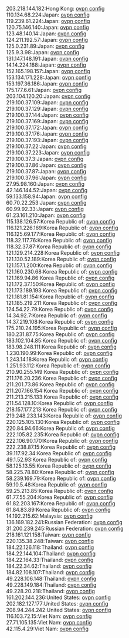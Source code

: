 203.218.144.182:Hong Kong: [ovpn config](vpn/203_218_144_182.ovpn)  
110.134.68.224:Japan: [ovpn config](vpn/110_134_68_224.ovpn)  
119.239.61.224:Japan: [ovpn config](vpn/119_239_61_224.ovpn)  
120.75.146.140:Japan: [ovpn config](vpn/120_75_146_140.ovpn)  
123.48.140.14:Japan: [ovpn config](vpn/123_48_140_14.ovpn)  
124.211.192.57:Japan: [ovpn config](vpn/124_211_192_57.ovpn)  
125.0.231.89:Japan: [ovpn config](vpn/125_0_231_89.ovpn)  
125.9.3.98:Japan: [ovpn config](vpn/125_9_3_98.ovpn)  
131.147.148.191:Japan: [ovpn config](vpn/131_147_148_191.ovpn)  
14.14.224.188:Japan: [ovpn config](vpn/14_14_224_188.ovpn)  
152.165.198.157:Japan: [ovpn config](vpn/152_165_198_157.ovpn)  
153.134.171.228:Japan: [ovpn config](vpn/153_134_171_228.ovpn)  
153.197.36.186:Japan: [ovpn config](vpn/153_197_36_186.ovpn)  
175.177.6.61:Japan: [ovpn config](vpn/175_177_6_61.ovpn)  
203.104.120.20:Japan: [ovpn config](vpn/203_104_120_20.ovpn)  
219.100.37.109:Japan: [ovpn config](vpn/219_100_37_109.ovpn)  
219.100.37.129:Japan: [ovpn config](vpn/219_100_37_129.ovpn)  
219.100.37.144:Japan: [ovpn config](vpn/219_100_37_144.ovpn)  
219.100.37.169:Japan: [ovpn config](vpn/219_100_37_169.ovpn)  
219.100.37.172:Japan: [ovpn config](vpn/219_100_37_172.ovpn)  
219.100.37.176:Japan: [ovpn config](vpn/219_100_37_176.ovpn)  
219.100.37.193:Japan: [ovpn config](vpn/219_100_37_193.ovpn)  
219.100.37.22:Japan: [ovpn config](vpn/219_100_37_22.ovpn)  
219.100.37.223:Japan: [ovpn config](vpn/219_100_37_223.ovpn)  
219.100.37.3:Japan: [ovpn config](vpn/219_100_37_3.ovpn)  
219.100.37.86:Japan: [ovpn config](vpn/219_100_37_86.ovpn)  
219.100.37.87:Japan: [ovpn config](vpn/219_100_37_87.ovpn)  
219.100.37.96:Japan: [ovpn config](vpn/219_100_37_96.ovpn)  
27.95.98.160:Japan: [ovpn config](vpn/27_95_98_160.ovpn)  
42.146.144.52:Japan: [ovpn config](vpn/42_146_144_52.ovpn)  
59.133.158.94:Japan: [ovpn config](vpn/59_133_158_94.ovpn)  
60.70.22.253:Japan: [ovpn config](vpn/60_70_22_253.ovpn)  
60.99.92.33:Japan: [ovpn config](vpn/60_99_92_33.ovpn)  
61.23.161.210:Japan: [ovpn config](vpn/61_23_161_210.ovpn)  
115.138.126.57:Korea Republic of: [ovpn config](vpn/115_138_126_57.ovpn)  
116.121.226.169:Korea Republic of: [ovpn config](vpn/116_121_226_169.ovpn)  
116.125.69.177:Korea Republic of: [ovpn config](vpn/116_125_69_177.ovpn)  
118.32.117.76:Korea Republic of: [ovpn config](vpn/118_32_117_76.ovpn)  
118.32.37.87:Korea Republic of: [ovpn config](vpn/118_32_37_87.ovpn)  
121.129.214.228:Korea Republic of: [ovpn config](vpn/121_129_214_228.ovpn)  
121.130.52.189:Korea Republic of: [ovpn config](vpn/121_130_52_189.ovpn)  
121.157.1.200:Korea Republic of: [ovpn config](vpn/121_157_1_200.ovpn)  
121.160.230.68:Korea Republic of: [ovpn config](vpn/121_160_230_68.ovpn)  
121.169.94.86:Korea Republic of: [ovpn config](vpn/121_169_94_86.ovpn)  
121.172.37.150:Korea Republic of: [ovpn config](vpn/121_172_37_150.ovpn)  
121.173.189.193:Korea Republic of: [ovpn config](vpn/121_173_189_193.ovpn)  
121.181.81.154:Korea Republic of: [ovpn config](vpn/121_181_81_154.ovpn)  
121.185.219.211:Korea Republic of: [ovpn config](vpn/121_185_219_211.ovpn)  
124.54.22.79:Korea Republic of: [ovpn config](vpn/124_54_22_79.ovpn)  
14.34.92.7:Korea Republic of: [ovpn config](vpn/14_34_92_7.ovpn)  
14.37.219.108:Korea Republic of: [ovpn config](vpn/14_37_219_108.ovpn)  
175.210.24.195:Korea Republic of: [ovpn config](vpn/175_210_24_195.ovpn)  
180.231.87.75:Korea Republic of: [ovpn config](vpn/180_231_87_75.ovpn)  
183.102.104.85:Korea Republic of: [ovpn config](vpn/183_102_104_85.ovpn)  
183.98.248.111:Korea Republic of: [ovpn config](vpn/183_98_248_111.ovpn)  
1.230.190.99:Korea Republic of: [ovpn config](vpn/1_230_190_99.ovpn)  
1.243.14.18:Korea Republic of: [ovpn config](vpn/1_243_14_18.ovpn)  
1.251.93.112:Korea Republic of: [ovpn config](vpn/1_251_93_112.ovpn)  
210.90.255.149:Korea Republic of: [ovpn config](vpn/210_90_255_149.ovpn)  
211.176.20.236:Korea Republic of: [ovpn config](vpn/211_176_20_236.ovpn)  
211.201.73.86:Korea Republic of: [ovpn config](vpn/211_201_73_86.ovpn)  
211.207.166.154:Korea Republic of: [ovpn config](vpn/211_207_166_154.ovpn)  
211.213.215.133:Korea Republic of: [ovpn config](vpn/211_213_215_133.ovpn)  
211.54.128.10:Korea Republic of: [ovpn config](vpn/211_54_128_10.ovpn)  
218.157.177.213:Korea Republic of: [ovpn config](vpn/218_157_177_213.ovpn)  
219.248.233.143:Korea Republic of: [ovpn config](vpn/219_248_233_143.ovpn)  
220.125.105.130:Korea Republic of: [ovpn config](vpn/220_125_105_130.ovpn)  
220.84.94.66:Korea Republic of: [ovpn config](vpn/220_84_94_66.ovpn)  
222.105.82.235:Korea Republic of: [ovpn config](vpn/222_105_82_235.ovpn)  
222.106.90.170:Korea Republic of: [ovpn config](vpn/222_106_90_170.ovpn)  
222.238.87.15:Korea Republic of: [ovpn config](vpn/222_238_87_15.ovpn)  
39.117.92.34:Korea Republic of: [ovpn config](vpn/39_117_92_34.ovpn)  
49.1.52.93:Korea Republic of: [ovpn config](vpn/49_1_52_93.ovpn)  
58.125.13.55:Korea Republic of: [ovpn config](vpn/58_125_13_55.ovpn)  
58.225.78.80:Korea Republic of: [ovpn config](vpn/58_225_78_80.ovpn)  
58.239.169.79:Korea Republic of: [ovpn config](vpn/58_239_169_79.ovpn)  
59.10.5.48:Korea Republic of: [ovpn config](vpn/59_10_5_48.ovpn)  
59.25.213.85:Korea Republic of: [ovpn config](vpn/59_25_213_85.ovpn)  
61.77.55.204:Korea Republic of: [ovpn config](vpn/61_77_55_204.ovpn)  
61.82.203.167:Korea Republic of: [ovpn config](vpn/61_82_203_167.ovpn)  
61.84.83.89:Korea Republic of: [ovpn config](vpn/61_84_83_89.ovpn)  
14.192.215.62:Malaysia: [ovpn config](vpn/14_192_215_62.ovpn)  
136.169.182.241:Russian Federation: [ovpn config](vpn/136_169_182_241.ovpn)  
31.200.239.245:Russian Federation: [ovpn config](vpn/31_200_239_245.ovpn)  
218.161.121.158:Taiwan: [ovpn config](vpn/218_161_121_158.ovpn)  
220.135.38.248:Taiwan: [ovpn config](vpn/220_135_38_248.ovpn)  
184.22.126.118:Thailand: [ovpn config](vpn/184_22_126_118.ovpn)  
184.22.144.104:Thailand: [ovpn config](vpn/184_22_144_104.ovpn)  
184.22.164.33:Thailand: [ovpn config](vpn/184_22_164_33.ovpn)  
184.22.34.62:Thailand: [ovpn config](vpn/184_22_34_62.ovpn)  
184.82.108.107:Thailand: [ovpn config](vpn/184_82_108_107.ovpn)  
49.228.106.148:Thailand: [ovpn config](vpn/49_228_106_148.ovpn)  
49.228.149.184:Thailand: [ovpn config](vpn/49_228_149_184.ovpn)  
49.228.20.218:Thailand: [ovpn config](vpn/49_228_20_218.ovpn)  
161.202.144.236:United States: [ovpn config](vpn/161_202_144_236.ovpn)  
202.182.127.177:United States: [ovpn config](vpn/202_182_127_177.ovpn)  
208.94.244.242:United States: [ovpn config](vpn/208_94_244_242.ovpn)  
116.103.72.15:Viet Nam: [ovpn config](vpn/116_103_72_15.ovpn)  
27.71.105.135:Viet Nam: [ovpn config](vpn/27_71_105_135.ovpn)  
42.115.4.29:Viet Nam: [ovpn config](vpn/42_115_4_29.ovpn)  
